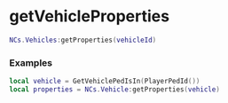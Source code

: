 # getVehicleProperties


```lua
NCs.Vehicles:getProperties(vehicleId)
``` 

### Examples

```lua
local vehicle = GetVehiclePedIsIn(PlayerPedId())
local properties = NCs.Vehicle:getProperties(vehicle)
```